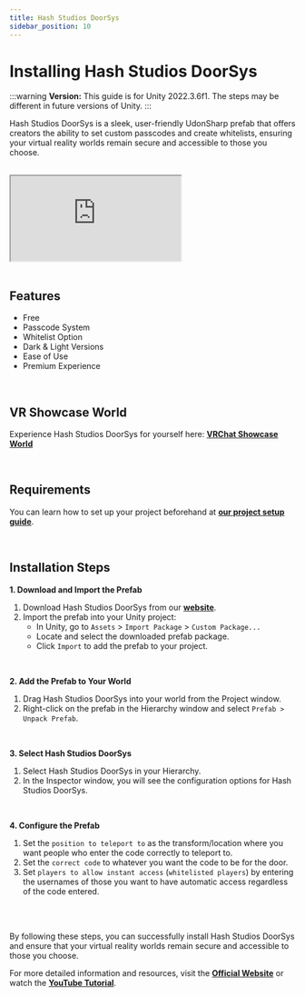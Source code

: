 ```yaml
---
title: Hash Studios DoorSys
sidebar_position: 10
---
```


# Installing Hash Studios DoorSys

:::warning
**Version:** This guide is for Unity 2022.3.6f1. The steps may be different in future versions of Unity.
:::

Hash Studios DoorSys is a sleek, user-friendly UdonSharp prefab that offers creators the ability to set custom passcodes and create whitelists, ensuring your virtual reality worlds remain secure and accessible to those you choose.

<br/>

<div class="responsive-video">
  <iframe src="https://www.youtube.com/embed/yyU05r6eX6M" allow="accelerometer; autoplay; encrypted-media; gyroscope; picture-in-picture" allowfullscreen></iframe>
</div>

<br/>

## Features

- Free
- Passcode System
- Whitelist Option
- Dark & Light Versions
- Ease of Use
- Premium Experience

<br/>

## VR Showcase World

Experience Hash Studios DoorSys for yourself here: **[VRChat Showcase World](https://vrchat.com/home/launch?worldId=wrld_67bd18a4-b2a4-49f3-9481-216398c00efe)**

<br/>

## Requirements

You can learn how to set up your project beforehand at **[our project setup guide](/docs/general-concepts/settingupudon)**.

<br/>

## Installation Steps

**1. Download and Import the Prefab**

1. Download Hash Studios DoorSys from our **[website](https://hashstudiosllc.com/hashstudiosdoorsys)**.
2. Import the prefab into your Unity project:
   - In Unity, go to `Assets` > `Import Package` > `Custom Package...`
   - Locate and select the downloaded prefab package.
   - Click `Import` to add the prefab to your project.

<br/>

**2. Add the Prefab to Your World**

1. Drag Hash Studios DoorSys into your world from the Project window.
2. Right-click on the prefab in the Hierarchy window and select `Prefab > Unpack Prefab`.

<br/>

**3. Select Hash Studios DoorSys**

1. Select Hash Studios DoorSys in your Hierarchy.
2. In the Inspector window, you will see the configuration options for Hash Studios DoorSys.

<br/>

**4. Configure the Prefab**

1. Set the `position to teleport to` as the transform/location where you want people who enter the code correctly to teleport to.
2. Set the `correct code` to whatever you want the code to be for the door.
3. Set `players to allow instant access` (`whitelisted players`) by entering the usernames of those you want to have automatic access regardless of the code entered.

<br/><br/>

By following these steps, you can successfully install Hash Studios DoorSys and ensure that your virtual reality worlds remain secure and accessible to those you choose.

For more detailed information and resources, visit the **[Official Website](https://hashstudiosllc.com/hashstudiosdoorsys)** or watch the **[YouTube Tutorial](https://youtu.be/yyU05r6eX6M)**.
